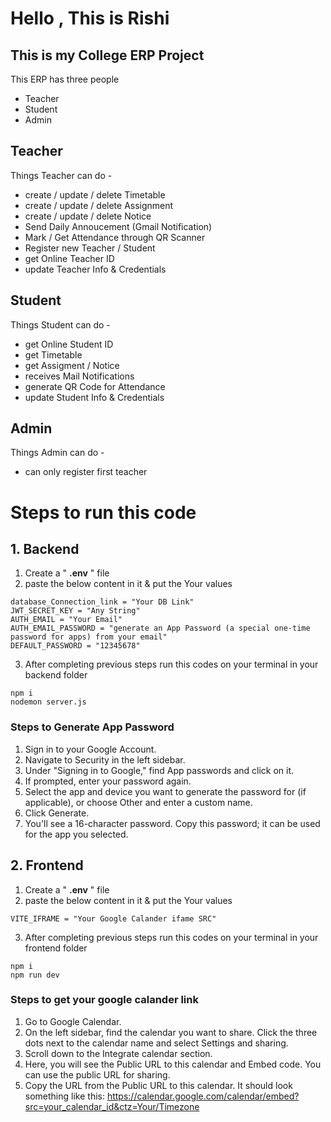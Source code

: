 # Hello , This is Rishi
## This is my College ERP Project 
This ERP has three people
- Teacher
- Student
- Admin 


## Teacher 
Things Teacher can do -
- create / update / delete Timetable
- create / update / delete Assignment
- create / update / delete Notice 
- Send Daily Annoucement (Gmail Notification)
- Mark / Get Attendance through QR Scanner
- Register new Teacher / Student
- get Online Teacher ID
- update Teacher Info & Credentials


## Student 
Things Student can do - 
- get Online Student ID 
- get Timetable
- get Assigment / Notice 
- receives Mail Notifications
- generate QR Code for Attendance 
- update Student Info & Credentials


## Admin 
Things Admin can do - 
- can only register first teacher 



# **Steps to run this code**

## 1. Backend
1. Create a " **.env** " file
2. paste the below content in it & put the Your values 
```
database_Connection_link = "Your DB Link"
JWT_SECRET_KEY = "Any String"
AUTH_EMAIL = "Your Email"
AUTH_EMAIL_PASSWORD = "generate an App Password (a special one-time password for apps) from your email"
DEFAULT_PASSWORD = "12345678"
```
3. After completing previous steps run this codes on your terminal in your backend folder
```
npm i
nodemon server.js
```

### Steps to Generate App Password

1. Sign in to your Google Account.
2. Navigate to Security in the left sidebar.
3. Under "Signing in to Google," find App passwords and click on it.
4. If prompted, enter your password again.
5. Select the app and device you want to generate the password for (if applicable), or choose Other and enter a custom name.
6. Click Generate.
7. You'll see a 16-character password. Copy this password; it can be used for the app you selected.

## 2. Frontend
1. Create a " **.env** " file
2. paste the below content in it & put the Your values 
```
VITE_IFRAME = "Your Google Calander ifame SRC"
```
3. After completing previous steps run this codes on your terminal in your frontend folder
```
npm i 
npm run dev
```

### Steps to get your google calander link

1. Go to Google Calendar.
2. On the left sidebar, find the calendar you want to share. Click the three dots next to the calendar name and select Settings and sharing.
3. Scroll down to the Integrate calendar section.
4. Here, you will see the Public URL to this calendar and Embed code. You can use the public URL for sharing.
5. Copy the URL from the Public URL to this calendar. It should look something like this:
https://calendar.google.com/calendar/embed?src=your_calendar_id&ctz=Your/Timezone
